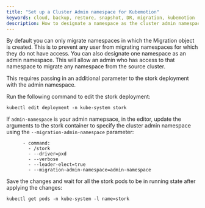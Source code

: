 ```yaml
---
title: "Set up a Cluster Admin namespace for Kubemotion"
keywords: cloud, backup, restore, snapshot, DR, migration, kubemotion
description: How to designate a namespace as the cluster admin namespace
---
```


By default you can only migrate namespaces in which the Migration object is created.
This is to prevent any user from migrating namespaces for which they do not have access.
You can also designate one namespace as an admin namespace. This will allow an
admin who has access to that namespace to migrate any namespace from the source
cluster.

This requires passing in an additional parameter to the stork deployment with
the admin namespace.

Run the following command to edit the stork deployment:

```text
kubectl edit deployment -n kube-system stork
```

If `admin-namespace` is your admin namepsace, in the editor, update the arguments to the stork container to specify the cluster admin namespace using the `--migration-admin-namespace` parameter:

```text
      - command:
        - /stork
        - --driver=pxd
        - --verbose
        - --leader-elect=true
        - --migration-admin-namespace=admin-namespace
```

Save the changes and wait for all the stork pods to be in running state after applying the
changes:

```text
kubectl get pods -n kube-system -l name=stork
```
